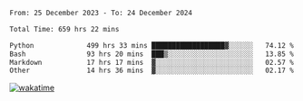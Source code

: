 <!--START_SECTION:waka-->

```txt
From: 25 December 2023 - To: 24 December 2024

Total Time: 659 hrs 22 mins

Python             499 hrs 33 mins ██████████████████▓░░░░░░   74.12 %
Bash               93 hrs 20 mins  ███▒░░░░░░░░░░░░░░░░░░░░░   13.85 %
Markdown           17 hrs 17 mins  ▓░░░░░░░░░░░░░░░░░░░░░░░░   02.57 %
Other              14 hrs 36 mins  ▓░░░░░░░░░░░░░░░░░░░░░░░░   02.17 %
```

<!--END_SECTION:waka-->
[![wakatime](https://wakatime.com/badge/user/5f89a63a-5294-4958-ad30-2b3455e63f2a.svg)](https://wakatime.com/@5f89a63a-5294-4958-ad30-2b3455e63f2a)
